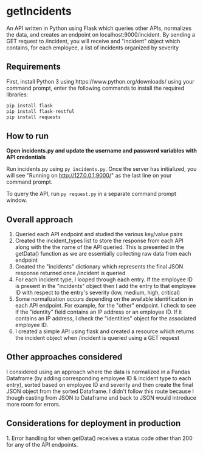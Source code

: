 <h1>getIncidents</h1>
<p>An API written in Python using Flask which queries other APIs, normalizes the data, and creates an endpoint on localhost:9000/incident. By sending a GET request to /incident, you will receive and "incident" object which contains, for each employee, a list of incidents organized by severity </p>

<h2>Requirements</h2>
<p>First, install Python 3 using https://www.python.org/downloads/
using your command prompt, enter the following commands to install the required libraries: 
</p>
 
```python
pip install flask
pip install flask-restful
pip install requests
```
<h2>How to run</h2>

**Open incidents.py and update the username and password variables with API credentials**

Run incidents.py using `py incidents.py`. Once the server has initialized, you will see "Running on http://127.0.0.1:9000/" as the last line on your command prompt. 

To query the API, run `py request.py` in a separate command prompt window. 

<h2>Overall approach</h2>

1. Queried each API endpoint and studied the various key/value pairs  
2. Created the incident_types list to store the response from each API along with the the name of the API queried. This is presented in the getData() function as we are essentially collecting raw data from each endpoint  
3. Created the "incidents" dictionary which represents the final JSON response returned once /incident is queried  
4. For each incident type, I looped through each entry. If the employee ID is present in the "incidents" object then I add the entry to that employee ID with respect to the entry's severity (low, medium, high, critical)  
5. Some normalization occurs depending on the available identification in each API endpoint. For example, for the "other" endpoint. I check to see if the "identity" field contains an IP address or an employee ID. If it contains an IP address, I check the "identities" object for the associated employee ID.  
6. I created a simple API using flask and created a resource which returns the incident object when /incident is queried using a GET request  
 
<h2>Other approaches considered</h2>

I considered using an approach where the data is normalized in a Pandas Dataframe (by adding corresponding employee ID & incident type to each entry), sorted based on employee ID and severity and then create the final JSON object from the sorted Dataframe. I didn't follow this route because I though casting from JSON to Dataframe and back to JSON would introduce more room for errors. 
 
 <h2>Considerations for deployment in production</h2>
 1. Error handling for when getData() receives a status code other than 200 for any of the API endpoints.
